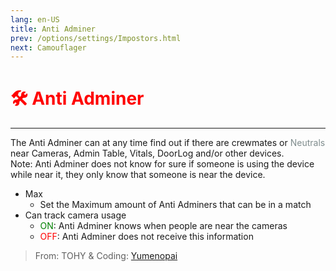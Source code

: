 ```yaml
---
lang: en-US
title: Anti Adminer
prev: /options/settings/Impostors.html
next: Camouflager
---
```


# <font color="red">🛠️ <b>Anti Adminer</b></font> <Badge text="Support" type="tip" vertical="middle"/>
---

The Anti Adminer can at any time find out if there are crewmates or <font color=#7f8c8d>Neutrals</font> near Cameras, Admin Table, Vitals, DoorLog and/or other devices.<br>
Note: Anti Adminer does not know for sure if someone is using the device while near it, they only know that someone is near the device.
* Max
  * Set the Maximum amount of Anti Adminers that can be in a match
* Can track camera usage
  * <font color=green>ON</font>: Anti Adminer knows when people are near the cameras
  * <font color=red>OFF</font>: Anti Adminer does not receive this information

> From: TOHY & Coding: [Yumenopai](https://github.com/Yumenopai)